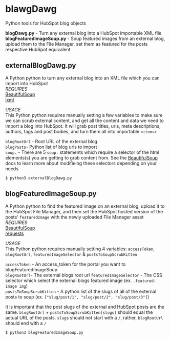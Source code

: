 # blawgDawg
Python tools for HubSpot blog objects

__blogDawg.py__ - Turn any external blog into a HubSpot importable XML file  
__blogFeaturedImageSoup.py__ - Soup featured images from an external blog, upload them to the File Manager, set them as featured for the posts respective HubSpot equivalent  

## externalBlogDawg.py
A Python python to turn any external blog into an XML file which you can import into HubSpot    
_REQUIRES_  
[BeautifulSoup](https://www.crummy.com/software/BeautifulSoup/bs4/doc/)  
[lxml](https://lxml.de/)  

_USAGE_  
This Python python requires manually setting a few variables to make sure we can scrub external content, and get all the content and data we need to import a blog into HubSpot. It will grab post titles, urls, meta descriptions, authors, tags and post bodies, and turn them all into importable `<items>`  

`blogRootUrl` - Root URL of the external blog    
`blogPosts`- Python list of blog urls to import  
`soup.` - There are 5 `soup.` statements which require a selector of the html elements(s) you are getting to grab content from. See the [BeautifulSoup](https://www.crummy.com/software/BeautifulSoup/bs4/doc/) docs to learn more about modifieing these selectors depending on your needs  

```
$ python3 externalBlogDawg.py
```

## blogFeaturedImageSoup.py
A Python python to find the featured image on an external blog, upload it to the HubSpot File Manager, and then set the HubSpot hosted version of the posts' `featuredImage` with the newly uploaded File Manager asset  
_REQUIRES_  
[BeautifulSoup](https://www.crummy.com/software/BeautifulSoup/bs4/doc/)  
[requests](http://docs.python-requests.org/en/master/)  

_USAGE_  
This Python python requires manually setting 4 variables: `accessToken`, `blogRootUrl`, `featuredImageSelector` & `postsToSoupScrubKitten`

`accessToken` - An access_token for the portal you want to blogFeaturedImageSoup  
`blogRootUrl`- The external blogs root url 
`featuredImageSelector` - The CSS selector which select the external blogs featured image (ex. `.featured-image img`)  
`postsToSoupScrubKitten` - A python list of the slugs of all of the external posts to soup (ex. `["slug/post/1", "slug/post/2", "slug/post/3"]`)  

It is important that the post slugs of the external and HubSpot posts are the same. `blogRootUrl` + `postsToSoupScrubKitten[slugs]` should equal the actual URL of the posts. `slug`s should not start with a `/`, rather, `blogRootUrl` should end with a `/`

```
$ python3 blogFeaturedImageSoup.py
```